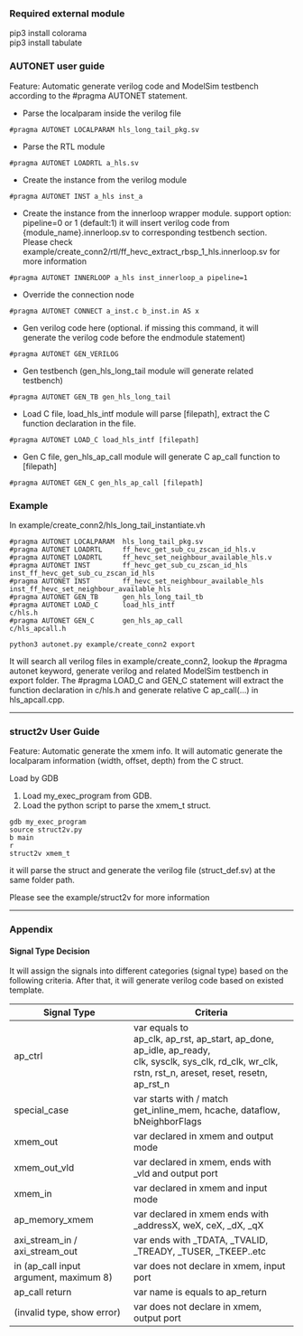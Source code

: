 ### Required external module
pip3 install colorama<br>
pip3 install tabulate<br>

### AUTONET user guide
Feature: Automatic generate verilog code and ModelSim testbench according to the #pragma AUTONET statement.

- Parse the localparam inside the verilog file
```
#pragma AUTONET LOCALPARAM hls_long_tail_pkg.sv
```

- Parse the RTL module
```
#pragma AUTONET LOADRTL a_hls.sv
```

- Create the instance from the verilog module
```
#pragma AUTONET INST a_hls inst_a
```

- Create the instance from the innerloop wrapper module. support option: pipeline=0 or 1 (default:1)
it will insert verilog code from {module_name}.innerloop.sv to corresponding testbench section.
Please check example/create_conn2/rtl/ff_hevc_extract_rbsp_1_hls.innerloop.sv for more information
```
#pragma AUTONET INNERLOOP a_hls inst_innerloop_a pipeline=1
```

- Override the connection node
```
#pragma AUTONET CONNECT a_inst.c b_inst.in AS x
```

- Gen verilog code here (optional. if missing this command, it will generate the verilog code before the endmodule statement)
```
#pragma AUTONET GEN_VERILOG
```

- Gen testbench (gen_hls_long_tail module will generate related testbench)
```
#pragma AUTONET GEN_TB gen_hls_long_tail
```

- Load C file, load_hls_intf module will parse [filepath], extract the C function declaration in the file. 
```
#pragma AUTONET LOAD_C load_hls_intf [filepath]
```

- Gen C file, gen_hls_ap_call module will generate C ap_call function to [filepath]
```
#pragma AUTONET GEN_C gen_hls_ap_call [filepath]
```

### Example
In example/create_conn2/hls_long_tail_instantiate.vh
```
#pragma AUTONET LOCALPARAM  hls_long_tail_pkg.sv
#pragma AUTONET LOADRTL     ff_hevc_get_sub_cu_zscan_id_hls.v
#pragma AUTONET LOADRTL     ff_hevc_set_neighbour_available_hls.v
#pragma AUTONET INST        ff_hevc_get_sub_cu_zscan_id_hls     inst_ff_hevc_get_sub_cu_zscan_id_hls
#pragma AUTONET INST        ff_hevc_set_neighbour_available_hls inst_ff_hevc_set_neighbour_available_hls
#pragma AUTONET GEN_TB      gen_hls_long_tail_tb
#pragma AUTONET LOAD_C      load_hls_intf                       c/hls.h
#pragma AUTONET GEN_C       gen_hls_ap_call                     c/hls_apcall.h
```

```console
python3 autonet.py example/create_conn2 export
```
It will search all verilog files in example/create_conn2, lookup the #pragma autonet keyword, generate verilog and related ModelSim testbench in export folder.
The #pragma LOAD_C and GEN_C statement will extract the function declaration in c/hls.h and generate relative C ap_call(...) in hls_apcall.cpp.

_________________

### struct2v User Guide
Feature: Automatic generate the xmem info.
It will automatic generate the localparam information (width, offset, depth) from the C struct.

Load by GDB
1. Load my_exec_program from GDB. 
2. Load the python script to parse the xmem_t struct.
```console
gdb my_exec_program
source struct2v.py
b main
r
struct2v xmem_t
```

it will parse the struct and generate the verilog file (struct_def.sv) at the same folder path.

Please see the example/struct2v for more information

_________________

### Appendix
#### Signal Type Decision
It will assign the signals into different categories (signal type) based on the following criteria.
After that, it will generate verilog code based on existed template.

 Signal Type | Criteria
--- | ---
ap_ctrl                                 | var equals to <br>ap_clk, ap_rst, ap_start, ap_done, ap_idle, ap_ready,<br>clk, sysclk, sys_clk, rd_clk, wr_clk,<br>rstn, rst_n, areset, reset, resetn, ap_rst_n
special_case                            | var starts with / match get_inline_mem, hcache, dataflow, bNeighborFlags
xmem_out                                | var declared in xmem and output mode
xmem_out_vld                            | var declared in xmem, ends with _vld and output port
xmem_in                                 | var declared in xmem and input mode
ap_memory_xmem                          | var declared in xmem ends with _addressX, weX, ceX, _dX, _qX
axi_stream_in / axi_stream_out          | var ends with _TDATA, _TVALID, _TREADY, _TUSER, _TKEEP..etc
in (ap_call input argument, maximum 8)  | var does not declare in xmem, input port 
ap_call return                          | var name is equals to ap_return
(invalid type, show error)              | var does not declare in xmem, output port
